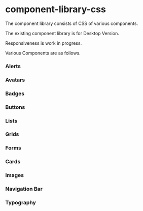# component-library-css

The component library consists of CSS of various components.

The existing component library is for Desktop Version.

Responsiveness is work in progress.

Various Components are as follows.

### Alerts
### Avatars
### Badges
### Buttons
### Lists
### Grids
### Forms
### Cards
### Images
### Navigation Bar
### Typography